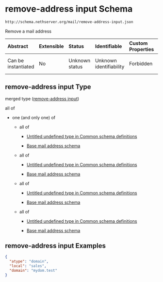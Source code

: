 # remove-address input Schema

```txt
http://schema.nethserver.org/mail/remove-address-input.json
```

Remove a mail address

| Abstract            | Extensible | Status         | Identifiable            | Custom Properties | Additional Properties | Access Restrictions | Defined In                                                                         |
| :------------------ | :--------- | :------------- | :---------------------- | :---------------- | :-------------------- | :------------------ | :--------------------------------------------------------------------------------- |
| Can be instantiated | No         | Unknown status | Unknown identifiability | Forbidden         | Allowed               | none                | [remove-address-input.json](mail/remove-address-input.json "open original schema") |

## remove-address input Type

merged type ([remove-address input](remove-address-input.md))

all of

* one (and only one) of

  * all of

    * [Untitled undefined type in Common schema definitions](mail-defs-mail-address-change-request-oneof-0-allof-0.md "check type definition")

    * [Base mail address schema](mail-defs-base-mail-address-schema.md "check type definition")

  * all of

    * [Untitled undefined type in Common schema definitions](mail-defs-mail-address-change-request-oneof-1-allof-0.md "check type definition")

    * [Base mail address schema](mail-defs-base-mail-address-schema.md "check type definition")

  * all of

    * [Untitled undefined type in Common schema definitions](mail-defs-mail-address-change-request-oneof-2-allof-0.md "check type definition")

    * [Base mail address schema](mail-defs-base-mail-address-schema.md "check type definition")

  * all of

    * [Untitled undefined type in Common schema definitions](mail-defs-mail-address-change-request-oneof-3-allof-0.md "check type definition")

    * [Base mail address schema](mail-defs-base-mail-address-schema.md "check type definition")

## remove-address input Examples

```json
{
  "atype": "domain",
  "local": "sales",
  "domain": "mydom.test"
}
```
